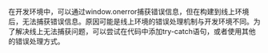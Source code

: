 在开发环境中，可以通过window.onerror捕获错误信息，但在构建到线上环境后，无法捕获错误信息。原因可能是线上环境的错误处理机制与开发环境不同。为了解决线上无法捕获问题，可以尝试在代码中添加try-catch语句，或者使用其他的错误处理方式。
